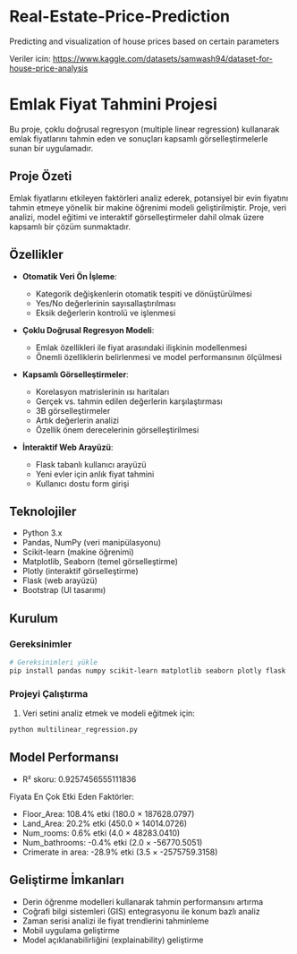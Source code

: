 # Real-Estate-Price-Prediction
Predicting and visualization of  house prices based on certain parameters

Veriler icin: https://www.kaggle.com/datasets/samwash94/dataset-for-house-price-analysis 

# Emlak Fiyat Tahmini Projesi

Bu proje, çoklu doğrusal regresyon (multiple linear regression) kullanarak emlak fiyatlarını tahmin eden ve sonuçları kapsamlı görselleştirmelerle sunan bir uygulamadır.

## Proje Özeti

Emlak fiyatlarını etkileyen faktörleri analiz ederek, potansiyel bir evin fiyatını tahmin etmeye yönelik bir makine öğrenimi modeli geliştirilmiştir. Proje, veri analizi, model eğitimi ve interaktif görselleştirmeler dahil olmak üzere kapsamlı bir çözüm sunmaktadır.

## Özellikler

- **Otomatik Veri Ön İşleme**:
  - Kategorik değişkenlerin otomatik tespiti ve dönüştürülmesi
  - Yes/No değerlerinin sayısallaştırılması
  - Eksik değerlerin kontrolü ve işlenmesi

- **Çoklu Doğrusal Regresyon Modeli**:
  - Emlak özellikleri ile fiyat arasındaki ilişkinin modellenmesi
  - Önemli özelliklerin belirlenmesi ve model performansının ölçülmesi

- **Kapsamlı Görselleştirmeler**:
  - Korelasyon matrislerinin ısı haritaları
  - Gerçek vs. tahmin edilen değerlerin karşılaştırması
  - 3B görselleştirmeler
  - Artık değerlerin analizi
  - Özellik önem derecelerinin görselleştirilmesi

- **İnteraktif Web Arayüzü**:
  - Flask tabanlı kullanıcı arayüzü
  - Yeni evler için anlık fiyat tahmini
  - Kullanıcı dostu form girişi

## Teknolojiler

- Python 3.x
- Pandas, NumPy (veri manipülasyonu)
- Scikit-learn (makine öğrenimi)
- Matplotlib, Seaborn (temel görselleştirme)
- Plotly (interaktif görselleştirme)
- Flask (web arayüzü)
- Bootstrap (UI tasarımı)

## Kurulum

### Gereksinimler

```bash
# Gereksinimleri yükle
pip install pandas numpy scikit-learn matplotlib seaborn plotly flask
```

### Projeyi Çalıştırma

1. Veri setini analiz etmek ve modeli eğitmek için:

```bash
python multilinear_regression.py
```





## Model Performansı

- R² skoru: 0.9257456555111836


 Fiyata En Çok Etki Eden Faktörler:
- Floor_Area: 108.4% etki (180.0 × 187628.0797)
- Land_Area: 20.2% etki (450.0 × 14014.0726)
- Num_rooms: 0.6% etki (4.0 × 48283.0410)
- Num_bathrooms: -0.4% etki (2.0 × -56770.5051)
- Crimerate in area: -28.9% etki (3.5 × -2575759.3158)

## Geliştirme İmkanları

- Derin öğrenme modelleri kullanarak tahmin performansını artırma
- Coğrafi bilgi sistemleri (GIS) entegrasyonu ile konum bazlı analiz
- Zaman serisi analizi ile fiyat trendlerini tahminleme
- Mobil uygulama geliştirme
- Model açıklanabilirliğini (explainability) geliştirme


